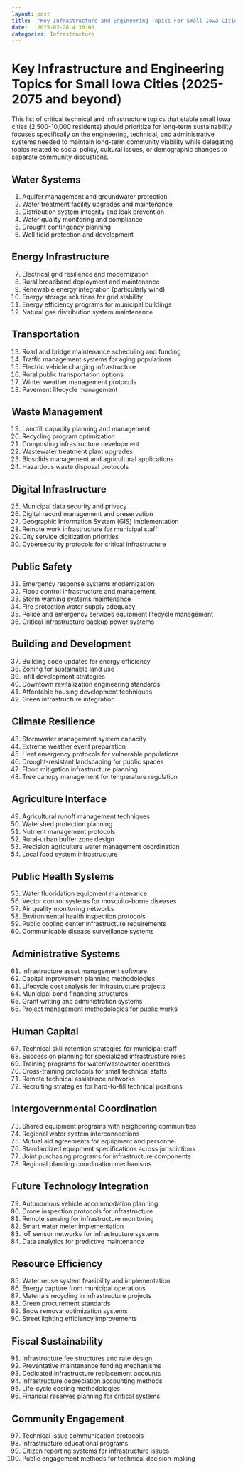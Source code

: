 ```yaml
---
layout: post
title:  "Key Infrastructure and Engineering Topics For Small Iowa Cities"
date:   2025-02-28 4:30:00
categories: Infrastructure
---
```



# Key Infrastructure and Engineering Topics for Small Iowa Cities (2025-2075 and beyond)

This list of critical technical and infrastructure topics that stable small Iowa cities (2,500-10,000 residents) should prioritize for long-term sustainability focuses specifically on the engineering, technical, and administrative systems needed to maintain long-term community viability while delegating topics related to social policy, cultural issues, or demographic changes to separate community discustions.

## Water Systems
1. Aquifer management and groundwater protection
2. Water treatment facility upgrades and maintenance
3. Distribution system integrity and leak prevention
4. Water quality monitoring and compliance
5. Drought contingency planning
6. Well field protection and development

## Energy Infrastructure
7. Electrical grid resilience and modernization
8. Rural broadband deployment and maintenance
9. Renewable energy integration (particularly wind)
10. Energy storage solutions for grid stability
11. Energy efficiency programs for municipal buildings
12. Natural gas distribution system maintenance

## Transportation
13. Road and bridge maintenance scheduling and funding
14. Traffic management systems for aging populations
15. Electric vehicle charging infrastructure
16. Rural public transportation options
17. Winter weather management protocols
18. Pavement lifecycle management

## Waste Management
19. Landfill capacity planning and management
20. Recycling program optimization
21. Composting infrastructure development
22. Wastewater treatment plant upgrades
23. Biosolids management and agricultural applications
24. Hazardous waste disposal protocols

## Digital Infrastructure
25. Municipal data security and privacy
26. Digital record management and preservation
27. Geographic Information System (GIS) implementation
28. Remote work infrastructure for municipal staff
29. City service digitization priorities
30. Cybersecurity protocols for critical infrastructure

## Public Safety
31. Emergency response systems modernization
32. Flood control infrastructure and management
33. Storm warning systems maintenance
34. Fire protection water supply adequacy
35. Police and emergency services equipment lifecycle management
36. Critical infrastructure backup power systems

## Building and Development
37. Building code updates for energy efficiency
38. Zoning for sustainable land use
39. Infill development strategies
40. Downtown revitalization engineering standards
41. Affordable housing development techniques
42. Green infrastructure integration

## Climate Resilience
43. Stormwater management system capacity
44. Extreme weather event preparation
45. Heat emergency protocols for vulnerable populations
46. Drought-resistant landscaping for public spaces
47. Flood mitigation infrastructure planning
48. Tree canopy management for temperature regulation

## Agriculture Interface
49. Agricultural runoff management techniques
50. Watershed protection planning
51. Nutrient management protocols
52. Rural-urban buffer zone design
53. Precision agriculture water management coordination
54. Local food system infrastructure

## Public Health Systems
55. Water fluoridation equipment maintenance
56. Vector control systems for mosquito-borne diseases
57. Air quality monitoring networks
58. Environmental health inspection protocols
59. Public cooling center infrastructure requirements
60. Communicable disease surveillance systems

## Administrative Systems
61. Infrastructure asset management software
62. Capital improvement planning methodologies
63. Lifecycle cost analysis for infrastructure projects
64. Municipal bond financing structures
65. Grant writing and administration systems
66. Project management methodologies for public works

## Human Capital
67. Technical skill retention strategies for municipal staff
68. Succession planning for specialized infrastructure roles
69. Training programs for water/wastewater operators
70. Cross-training protocols for small technical staffs
71. Remote technical assistance networks
72. Recruiting strategies for hard-to-fill technical positions

## Intergovernmental Coordination
73. Shared equipment programs with neighboring communities
74. Regional water system interconnections
75. Mutual aid agreements for equipment and personnel
76. Standardized equipment specifications across jurisdictions
77. Joint purchasing programs for infrastructure components
78. Regional planning coordination mechanisms

## Future Technology Integration
79. Autonomous vehicle accommodation planning
80. Drone inspection protocols for infrastructure
81. Remote sensing for infrastructure monitoring
82. Smart water meter implementation
83. IoT sensor networks for infrastructure systems
84. Data analytics for predictive maintenance

## Resource Efficiency
85. Water reuse system feasibility and implementation
86. Energy capture from municipal operations
87. Materials recycling in infrastructure projects
88. Green procurement standards
89. Snow removal optimization systems
90. Street lighting efficiency improvements

## Fiscal Sustainability
91. Infrastructure fee structures and rate design
92. Preventative maintenance funding mechanisms
93. Dedicated infrastructure replacement accounts
94. Infrastructure depreciation accounting methods
95. Life-cycle costing methodologies
96. Financial reserves planning for critical systems

## Community Engagement
97. Technical issue communication protocols
98. Infrastructure educational programs
99. Citizen reporting systems for infrastructure issues
100. Public engagement methods for technical decision-making

